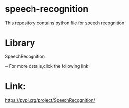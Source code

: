 # speech-recognition

This repository contains python file for speech recognition

# Library

SpeechRecognition

~ For more details,click the following link
# Link: 
https://pypi.org/project/SpeechRecognition/
